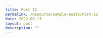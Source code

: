 ```yaml
---
title: Post 12
permalink: /Resource/sample-posts/Post-12
date: 2022-06-13
layout: post
description: ""
---
```

